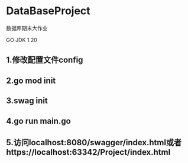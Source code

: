 # DataBaseProject
数据库期末大作业

GO JDK 1.20

## 1.修改配置文件config

## 2.go mod init

## 3.swag init

## 4.go run main.go

## 5.访问localhost:8080/swagger/index.html或者https://localhost:63342/Project/index.html
